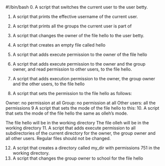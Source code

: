 #!/bin/bash
0. A script that switches the current user to the user betty.
1. A  script that prints the effective username of the current user.
2. A script that prints all the groups the current user is part of
3. A script that changes the owner of the file hello to the user betty.
4. A script that creates an empty file called hello
5. A  script that adds execute permission to the owner of the file hello
6. A script that adds execute permission to the owner and the group owner, and read permission to other users, to the file hello.
7. A  script that adds execution permission to the owner, the group owner and the other users, to the file hello

8. A  script that sets the permission to the file hello as follows:

Owner: no permission at all
Group: no permission at all
Other users: all the permissions
9 A script that sets the mode of the file hello to this:
10. A  script that sets the mode of the file hello the same as olleh’s mode.

The file hello will be in the working directory
The file olleh will be in the working directory
11. A  script that adds execute permission to all subdirectories of the current directory for the owner, the group owner and all other users. Regular files should not be changed.

12. A script that creates a directory called my_dir with permissions 751 in the working directory.
13. A  script that changes the group owner to school for the file hello
